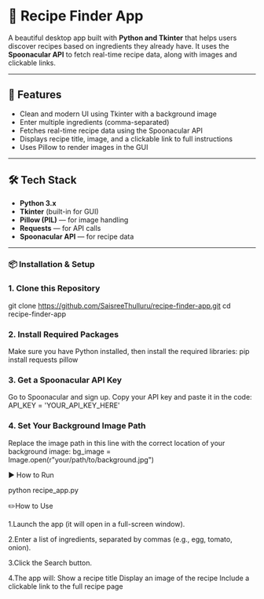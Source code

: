# 🥘 Recipe Finder App

A beautiful desktop app built with **Python and Tkinter** that helps users discover recipes based on ingredients they already have. It uses the **Spoonacular API** to fetch real-time recipe data, along with images and clickable links.

---

## 🚀 Features

- Clean and modern UI using Tkinter with a background image
- Enter multiple ingredients (comma-separated)
- Fetches real-time recipe data using the Spoonacular API
- Displays recipe title, image, and a clickable link to full instructions
- Uses Pillow to render images in the GUI

---

## 🛠️ Tech Stack

- **Python 3.x**
- **Tkinter** (built-in for GUI)
- **Pillow (PIL)** — for image handling
- **Requests** — for API calls
- **Spoonacular API** — for recipe data

---

### 📦 Installation & Setup

### 1. Clone this Repository
git clone https://github.com/SaisreeThulluru/recipe-finder-app.git
cd recipe-finder-app

### 2. Install Required Packages
Make sure you have Python installed, then install the required libraries:
pip install requests pillow

### 3. Get a Spoonacular API Key
Go to Spoonacular and sign up.
Copy your API key and paste it in the code:
API_KEY = 'YOUR_API_KEY_HERE'

### 4. Set Your Background Image Path
Replace the image path in this line with the correct location of your background image:
bg_image = Image.open(r"your/path/to/background.jpg")

▶️ How to Run

python recipe_app.py

✏️How to Use

1.Launch the app (it will open in a full-screen window).

2.Enter a list of ingredients, separated by commas (e.g., egg, tomato, onion).

3.Click the Search button.

4.The app will:
Show a recipe title
Display an image of the recipe
Include a clickable link to the full recipe page
